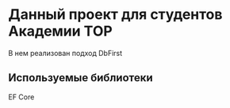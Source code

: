 ﻿# Данный проект для студентов Академии TOP
В нем реализован подход DbFirst
## Используемые библиотеки
EF Core